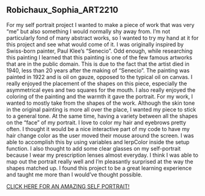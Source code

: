 ## Robichaux_Sophia_ART2210
For my self portrait project I wanted to make a piece of work that was very “me” but also something I would normally shy away from. I’m not particularly fond of many abstract works, so I wanted to try my hand at it for this project and see what would come of it. I was originally inspired by Swiss-born painter, Paul Klee’s “Senecio”. Odd enough, while researching this painting I learned that this painting is one of the few famous artworks that are in the public domain. This is due to the fact that the artist died in 1940, less than 20 years after the making of “Senecio”. The painting was painted in 1922 and is oil on gauze, opposed to the typical oil on canvas. I really enjoyed the placement of the shapes on this piece, especially the asymmetrical eyes and two squares for the mouth. I also really enjoyed the coloring of the painting and the warmth it gave the portrait. For my work, I wanted to mostly take from the shapes of the work. Although the skin tone in the original painting is more all over the place, I wanted my piece to stick to a general tone. At the same time, having a variety between all the shapes on the “face” of my portrait. I love to color my hair and eyebrows pretty often. I thought it would be a nice interactive part of my code to have my hair change color as the user moved their mouse around the screen. I was able to accomplish this by using variables and lerpColor inside the setup function. I also thought to add some clear glasses on my self-portrait because I wear my prescription lenses almost everyday. I think I was able to map out the portrait really well and I’m pleasantly surprised at the way the shapes matched up. I found this project to be a great learning experience and taught me more than I would’ve thought possible.

[CLICK HERE FOR AN AMAZING SELF PORTRAIT!](https://sophiarobichaux.github.io/Robichaux_Sophia_ART2210-1/Self-Portrait_Project/Robichaux_Sophia_ART2210_Self-portrait_Fall2019.html)
